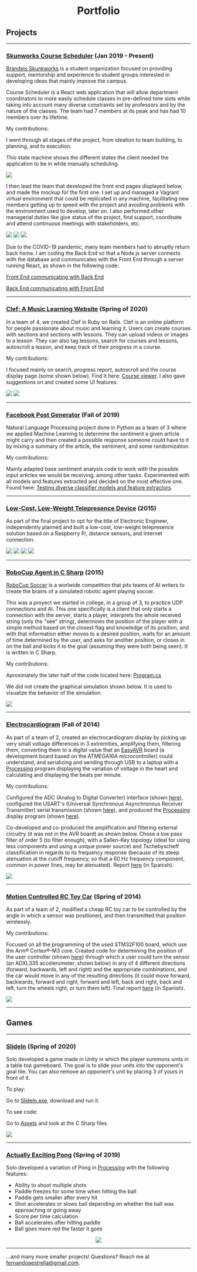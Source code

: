 <div align="center"> <h1> Portfolio </h1> </div>

## Projects

---

### [Skunworks Course Scheduler](https://github.com/brandeis-skunkworks/course-scheduling/tree/master/Vagrant) (Jan 2019 - Present)

[Brandeis Skunkworks](https://brandeisskunkworks.herokuapp.com) is a student organization focused on providing support, mentorship and experience to student groups interested in developing ideas that mainly improve the campus.

Course Scheduler is a React web application that will allow department coordinators to more easily schedule classes in pre-defined time slots while taking into account many diverse constraints set by professors and by the nature of the classes. The team had 7 members at its peak and has had 10 members over its lifetime.

My contributions:

I went through all stages of the project, from ideation to team building, to planning, and to execution.

This state machine shows the different states the client needed the application to be in while manually scheduling.

<img src="images/scheduler-state-machine.jpg?raw=true"/>

I then lead the team that developed the front end pages displayed below, and made the mockup for the first one. I set up and managed a Vagrant virtual environment that could be replicated in any machine, facilitating new members getting up to speed with the project and avoiding problems with the environment used to develop, later on. I also performed other managerial duties like give status of the project, find support, coordinate and attend continuous meetings with stakeholders, etc.

<img src="images/schedulerA.png?raw=true"/>

<img src="images/schedulerB.png?raw=true"/>

<img src="images/scheduler-home.png?raw=true"/>

Due to the COVID-19 pandemic, many team members had to abruptly return back home. I am coding the Back End so that a Node.js server connects with the database and communicates with the Front End through a server running React, as shown in the following code:

[Front End communicating with Back End](https://github.com/brandeis-skunkworks/course-scheduling/blob/manual-scheduling-front-end/scheduling-app/src/App.js)

[Back End communicating with Front End](https://github.com/brandeis-skunkworks/course-scheduling/blob/manual-scheduling-front-end/api/app.js)

---

### [Clef: A Music Learning Website](https://github.com/jufer002/clef) (Spring of 2020)

In a  team of 4, we created Clef in Ruby on Rails. Clef is an online platform for people passionate about music and learning it. Users can create courses with sections and sections with lessons. They can upload videos or images to a lesson. They can also tag lessons, search for courses and lessons, autoscroll a lesson, and keep track of their progress in a course.

My contributions:

I focused mainly on search, progress report, autoscroll and the course display page (some shown below). Find it here: [Course viewer](https://github.com/jufer002/clef/blob/master/app/views/courses/_course_viewer.html.erb). I also gave suggestions on and created some UI features.

<img src="images/clef.png?raw=true"/>

<img src="images/user-page.png?raw=true"/>

---

### [Facebook Post Generator](https://github.com/fernandoaestrella/nlp-final-project) (Fall of 2019)

Natural Language Processing project done in Python as a team of 3 where we applied Machine Learning to determine the sentiment a given article might carry and then created a possible response someone could have to it by mixing a summary of the article, the sentiment, and some randomization.

My contributions:

Mainly adapted base sentiment analysis code to work with the possible input articles we would be receiving, among other tasks. Experimented with all models and features extracted and decided on the most effective one. Found here: [Testing diverse classifier models and feature extractors](https://github.com/fernandoaestrella/nlp-final-project/blob/master/all_together_e.py).

---

### [Low-Cost, Low-Weight Telepresence Device](https://www.dropbox.com/sh/hmedamt5jmw2cwx/AAAx05Mv4IYWZDVO-P1pUcCya?dl=0) (2015)

As part of the final project to opt for the title of Electronic Engineer, independently planned and built a low-cost, low-weight telepresence solution based on a Raspberry Pi, distance sensors, and Internet connection. 

<img src="images/3D design.png?raw=true"/>

<img src="images/final.png?raw=true"/>

<img src="images/telepresence-device-diagram.png?raw=true"/>

<img src="images/schematic.png?raw=true"/>

---

### [RoboCup Agent in C Sharp](https://github.com/fernandoaestrella/RoboCup-Agent-in-CSharp) (2015)

[RoboCup Soccer](https://www.robocup.org/leagues/24) is a worlwide competition that pits teams of AI writers to create the brains of a simulated robotic agent playing soccer.

This was a proyect we started in college, in a group of 3, to practice UDP connections and AI. This one specifically is a client that only starts a connection with the server, starts a player, interprets the whole received string (only the "see" string), determines the position of the player with a simple method based on the closest flag and knowledge of its position, and with that information either moves to a desired position, waits for an amount of time determined by the user, and asks for another position, or closes in on the ball and kicks it to the goal (assuming they were both being seen). It is written in C Sharp.

My contributions:

Aproximately the later half of the code located here: [Program.cs](https://github.com/fernandoaestrella/RoboCup-Agent-in-CSharp/blob/master/RoboCup%20Agent/RoboCup%20Agent/Program.cs)

We did not create the graphical simulation shown below. It is used to visualize the behavior of the simulation.

<img src="images/robocup.jpg?raw=true"/>

---

### [Electrocardiogram](https://github.com/fernandoaestrella/Electrocardiogram) (Fall of 2014)

As part of a team of 2, created an electrocardiogram display by picking up very small voltage differences in 3 extremities, amplifying them, filtering them, converting them to a digital value that an [EasyAVR](https://www.mikroe.com/easyavr) board (a development board based on the ATMEGA16A microcontroller) could understand, and serializing and sending through USB to a laptop with a [Processing](https://processing.org/) program displaying the variation of voltage in the heart and calculating and displaying the beats per minute.

My contributions:

Configured the ADC (Analog to Digital Converter) interface (shown [here](https://github.com/fernandoaestrella/Electrocardiogram/blob/master/Electrocardiogram/better%20res/procc.c)), configured the USART's (Universal Synchronous
Asynchronous Receiver Transmitter) serial transmission (shown [here](https://github.com/fernandoaestrella/Electrocardiogram/blob/master/Electrocardiogram/transmit%20heart%20pulse/transmit%20heart%20pulse/transmit%20heart%20pulse.c)), and produced the [Processing](https://processing.org/) display program (shown [here](https://github.com/fernandoaestrella/Electrocardiogram/blob/master/Electrocardiogram/graph_heart_rate/ultimo/graph_heart_rate_plus_BPM_display.pde)). 

Co-developed and co-produced the amplification and filtering external circuitry (it was not in the AVR board) as shown below. Chose a low pass filter of order 5 (to filter enough), with a Sallen-Key topology (ideal for using less components and using a unique power source) and Tschebyscheff classification in regards to its frequency response (because of its steep atenuation at the cutoff frequency, so that a 60 Hz frequency component, common in power lines, may be atenuated). Report [here](https://github.com/fernandoaestrella/Electrocardiogram/blob/master/Electrocardiogram/Reporte%20EKG.docx) (in Spanish).

<img src="images/low pass filter.png?raw=true"/>

---

### [Motion Controlled RC Toy Car](https://github.com/fernandoaestrella/Motion-Controlled-RC-Car) (Spring of 2014)

As part of a team of 2, modified a cheap RC toy car to be controlled by the angle in which a sensor was positioned, and then transmitted that position wirelessly.

My contributions:

Focused on all the programming of the used STM32F100 board, which use the Arm® Cortex®-M3 core. Created code for determining the position of the user controller (shown [here](https://github.com/fernandoaestrella/Motion-Controlled-RC-Car/blob/master/Motion%20Controlled%20RC%20Car/Programa/main.c)) through which a user could turn the sensor (an ADXL335 accelerometer, shown below) in any of 4 different directions (forward, backwards, left and right) and the appropriate combinations, and the car would move in any of the resulting directions (it could move forward, backwards, forward and right, forward and left, back and right, back and left, turn the wheels right, or turn them left). Final report [here](https://github.com/fernandoaestrella/Motion-Controlled-RC-Car/blob/master/Motion%20Controlled%20RC%20Car/Reporte%20Final.pdf) (in Spanish).

<img src="images/accelerometer.png?raw=true"/>

---

## Games

---

### [SlideIn](https://github.com/fernandoaestrella/SlideIn) (Spring of 2020)

Solo developed a game made in Unity in which the player summons units in a table top gameboard. The goal is to slide your units into the opponent's goal tile. You can also remove an opponent's unit by placing 3 of yours in front of it.

To play:

Go to [SlideIn.exe](https://github.com/fernandoaestrella/SlideIn/blob/master/SlideIn.exe), download and run it.

To see code:

Go to [Assets](https://github.com/fernandoaestrella/SlideIn/tree/master/Assets) and look at the C Sharp files.

<img src="images/slide-in-image.png?raw=true"/>

---
### [Actually Exciting Pong](https://github.com/fernandoaestrella/Actually-Exciting-Pong) (Spring of 2019)

Solo developed a variation of Pong in [Processing](https://processing.org/) with the following features:
- Ability to shoot multiple shots
- Paddle freezes for some time when hitting the ball
- Paddle gets smaller after every hit
- Shot accelerates or slows ball depending on whether the ball was approaching or going away
- Score per time calculation
- Ball accelerates after hitting paddle
- Ball goes more red the faster it goes

<div align="center"> <img src="images/excitingpong.png?raw=true"/> </div>

---

...and many more smaller projects!
Questions? Reach me at fernandoaestrella@gmail.com.
